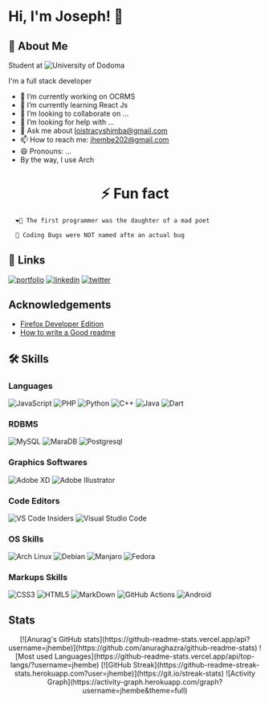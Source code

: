 
# Hi, I'm Joseph! 👋

## 🚀 About Me

Student at ![University of Dodoma](https://udom.ac.tz/)

I'm a full stack developer

- 🔭 I’m currently working on OCRMS
- 🌱 I’m currently learning React Js
- 👯 I’m looking to collaborate on ...
- 🤔 I’m looking for help with ...
- 💬 Ask me about loistracyshimba@gmail.com
- 📫 How to reach me: jhembe202@gmail.com
- 😄 Pronouns: ...
- By the way, I use Arch


<!-- ## ⚡ Fun fact -->

<h1 align="center">⚡ Fun fact </h1>

```bash
  ❤️‍🔥 The first programmer was the daughter of a mad poet
```

```bash
  🤣 Coding Bugs were NOT named afte an actual bug
```

## 🔗 Links

[![portfolio](https://img.shields.io/badge/my_portfolio-000?style=for-the-badge&logo=ko-fi&logoColor=white)](https://katherinempeterson.com/)
[![linkedin](https://img.shields.io/badge/LinkedIn-0077B5?style=for-the-badge&logo=linkedin&logoColor=white)](https://www.linkedin.com/)
[![twitter](https://img.shields.io/badge/twitter-1DA1F2?style=for-the-badge&logo=twitter&logoColor=white)](https://twitter.com/)

## Acknowledgements

- [Firefox Developer Edition](https://www.mozilla.org/en-US/firefox/developer/)
- [How to write a Good readme](https://bulldogjob.com/news/449-how-to-write-a-good-readme-for-your-github-project)

<!-- ## Color Reference

| Color             | Hex                                                                |
| ----------------- | ------------------------------------------------------------------ |
| Example Color | ![#0a192f](https://via.placeholder.com/10/0a192f?text=+) #0a192f |
| Example Color | ![#f8f8f8](https://via.placeholder.com/10/f8f8f8?text=+) #f8f8f8 |
| Example Color | ![#00b48a](https://via.placeholder.com/10/00b48a?text=+) #00b48a |
| Example Color | ![#00d1a0](https://via.placeholder.com/10/00b48a?text=+) #00d1a0 |

![Arch](https://img.shields.io/badge/Arch%20Linux-1793D1?logo=arch-linux&logoColor=fff&style=for-the-badge) -->

## 🛠 Skills

### Languages

![JavaScript](https://img.shields.io/badge/JavaScript-323330?style=for-the-badge&logo=javascript&logoColor=F7DF1E)
![PHP](https://img.shields.io/badge/php-%23777BB4.svg?style=for-the-badge&logo=php&logoColor=white)
![Python](https://img.shields.io/badge/Python-14354C?style=for-the-badge&logo=python&logoColor=white)
![C++](https://img.shields.io/badge/C%2B%2B-00599C?style=for-the-badge&logo=c%2B%2B&logoColor=white)
![Java](https://img.shields.io/badge/Java-ED8B00?style=for-the-badge&logo=java&logoColor=white)
![Dart](https://img.shields.io/badge/Dart-0175C2?style=for-the-badge&logo=dart&logoColor=white)

### RDBMS

![MySQL](https://img.shields.io/badge/MySQL-00000F?style=for-the-badge&logo=mysql&logoColor=white)
![MaraDB](https://img.shields.io/badge/MariaDB-003545?style=for-the-badge&logo=mariadb&logoColor=white)
![Postgresql](https://img.shields.io/badge/PostgreSQL-316192?style=for-the-badge&logo=postgresql&logoColor=white)

### Graphics Softwares

![Adobe XD](https://img.shields.io/badge/Adobe%20XD-470137?style=for-the-badge&logo=Adobe%20XD&logoColor=#FF61F6)
![Adobe Illustrator](https://img.shields.io/badge/adobe%20illustrator-%23FF9A00.svg?style=for-the-badge&logo=adobe%20illustrator&logoColor=white)

### Code Editors

![VS Code Insiders](https://img.shields.io/badge/VS%20Code%20Insiders-35b393.svg?style=for-the-badge&logo=visual-studio-code&logoColor=white)
![Visual Studio Code](https://img.shields.io/badge/Visual%20Studio%20Code-0078d7.svg?style=for-the-badge&logo=visual-studio-code&logoColor=white)

### OS Skills

![Arch Linux](https://img.shields.io/badge/Arch_Linux-1793D1?style=for-the-badge&logo=arch-linux&logoColor=white)
![Debian](  https://img.shields.io/badge/Debian-A81D33?style=for-the-badge&logo=debian&logoColor=white)
![Manjaro](https://img.shields.io/badge/manjaro-35BF5C?style=for-the-badge&logo=manjaro&logoColor=white)
![Fedora](https://img.shields.io/badge/Fedora-294172?style=for-the-badge&logo=fedora&logoColor=white)

### Markups Skills

![CSS3](https://img.shields.io/badge/css3-%231572B6.svg?style=for-the-badge&logo=css3&logoColor=white)
![HTML5](https://img.shields.io/badge/html5-%23E34F26.svg?style=for-the-badge&logo=html5&logoColor=white)
![MarkDown](https://img.shields.io/badge/Markdown-000000?style=for-the-badge&logo=markdown&logoColor=white)
![GitHub Actions](https://img.shields.io/badge/github%20actions-%232671E5.svg?style=for-the-badge&logo=githubactions&logoColor=white)
![Android](https://img.shields.io/badge/Android-3DDC84?style=for-the-badge&logo=android&logoColor=white)

## Stats

<div align="center">
[![Anurag's GitHub stats](https://github-readme-stats.vercel.app/api?username=jhembe)](https://github.com/anuraghazra/github-readme-stats)
![Most used Languages](https://github-readme-stats.vercel.app/api/top-langs/?username=jhembe)
[![GitHub Streak](https://github-readme-streak-stats.herokuapp.com?user=jhembe)](https://git.io/streak-stats)
<!-- [![GitHub Streak](https://github-readme-streak-stats.herokuapp.com?user=jhembe&theme=highcontrast)](https://git.io/streak-stats) -->
![Activity Graph](https://activity-graph.herokuapp.com/graph?username=jhembe&theme=full)
</div>
